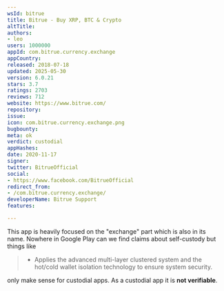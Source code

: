 ```yaml
---
wsId: bitrue
title: Bitrue - Buy XRP, BTC & Crypto
altTitle: 
authors:
- leo
users: 1000000
appId: com.bitrue.currency.exchange
appCountry: 
released: 2018-07-18
updated: 2025-05-30
version: 6.0.21
stars: 3.7
ratings: 2703
reviews: 712
website: https://www.bitrue.com/
repository: 
issue: 
icon: com.bitrue.currency.exchange.png
bugbounty: 
meta: ok
verdict: custodial
appHashes: 
date: 2020-11-17
signer: 
twitter: BitrueOfficial
social:
- https://www.facebook.com/BitrueOfficial
redirect_from:
- /com.bitrue.currency.exchange/
developerName: Bitrue Support
features: 

---
```


This app is heavily focused on the "exchange" part which is also in its name.
Nowhere in Google Play can we find claims about self-custody but things like

> - Applies the advanced multi-layer clustered system and the hot/cold wallet
  isolation technology to ensure system security.

only make sense for custodial apps. As a custodial app it is **not verifiable**.

